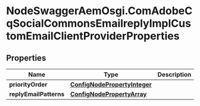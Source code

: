 # NodeSwaggerAemOsgi.ComAdobeCqSocialCommonsEmailreplyImplCustomEmailClientProviderProperties

## Properties

Name | Type | Description | Notes
------------ | ------------- | ------------- | -------------
**priorityOrder** | [**ConfigNodePropertyInteger**](ConfigNodePropertyInteger.md) |  | [optional] 
**replyEmailPatterns** | [**ConfigNodePropertyArray**](ConfigNodePropertyArray.md) |  | [optional] 


